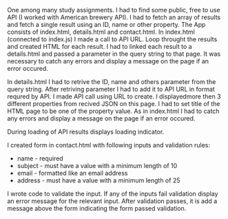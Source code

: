 One among many study assignments. I had to find some public, free to use API (I worked with American brewery API).
I had to fetch an array of results and fetch a single result using an ID, name or other property.
The App consists of index.html, details.html and contact.html. 
In index.html (connected to index.js) I made a call to API URL. Loop throught the results and created HTML for each result. I had to linked each result to a details.html and passed a parameter in the query string to that page. It was necessary to catch any errors and display a message on the page if an error occured.

In details.html I had to retrive the ID, name and others parameter from the query string. After retriving parameter I had to add it to API URL in format requred by API. I made API call using URL to create.
I displayedmore then 3 different properties from recived JSON on this page.
I had to set title of the HTML page to be one of the property value.
As in index.html I had to catch any errors and display a message on the page if an error occured.

During loading of API results displays loading indicator.

I created form in contact.html with following inputs and validation rules:
- name - required
- subject - must have a value with a minimum length of 10
- email - formatted like an email address
- address - must have a value with a minimum length of 25

I wrote code to validate the input. If any of the inputs fail validation display an error message for the relevant input.
After validation passes, it is add a message above the form indicating the form passed validation.
